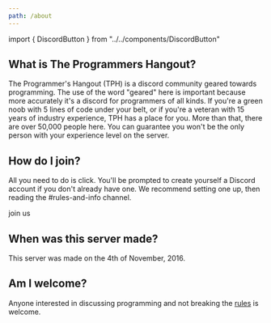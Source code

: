 ```yaml
---
path: /about
---
```


import { DiscordButton } from "../../components/DiscordButton"

## What is The Programmers Hangout?

The Programmer's Hangout (TPH) is a discord community geared towards programming. The use of the word "geared" here is important because more accurately it's a discord for programmers of all kinds. If you're a green noob with 5 lines of code under your belt, or if you're a veteran with 15 years of industry experience, TPH has a place for you. More than that, there are over 50,000 people here. You can guarantee you won't be the only person with your experience level on the server.

## How do I join?

All you need to do is click. You'll be prompted to create yourself a Discord account if you don't already have one. We recommend setting one up, then reading the #rules-and-info channel.

<DiscordButton>join us</DiscordButton>

## When was this server made?

This server was made on the 4th of November, 2016.

## Am I welcome?

Anyone interested in discussing programming and not breaking the [rules](/rules) is welcome.
